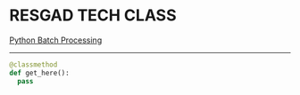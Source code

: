 # RESGAD TECH CLASS
[Python Batch Processing](https://github.com/Stephen-Data-Engineer-Public/RESGAD-TECH-CLASS/wiki/Python-Batch)

-----


```python
@classmethod
def get_here():
  pass

```
